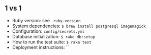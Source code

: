 ## 1 vs 1

- Ruby version: see `.ruby-version`
- System dependencies: `$ brew install postgresql imagemagick`
- Configuration: `config/secrets.yml`
- Database initialization: `$ rake db:setup`
- How to run the test suite: `$ rake test`
- Deployment instructions: ``
